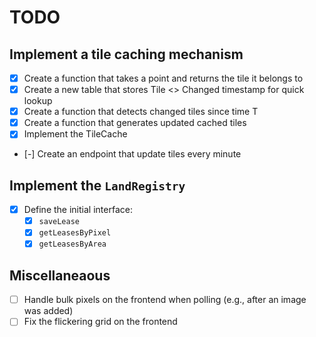 # TODO

## Implement a tile caching mechanism
- [X] Create a function that takes a point and returns the tile it belongs to
- [X] Create a new table that stores Tile <> Changed timestamp for quick lookup
- [X] Create a function that detects changed tiles since time T
- [X] Create a function that generates updated cached tiles
- [X] Implement the TileCache
- [-] Create an endpoint that update tiles every minute

## Implement the `LandRegistry`
- [X] Define the initial interface:
  - [X] `saveLease`
  - [X] `getLeasesByPixel`
  - [X] `getLeasesByArea`

## Miscellaneaous

- [ ] Handle bulk pixels on the frontend when polling (e.g., after an image was added)
- [ ] Fix the flickering grid on the frontend